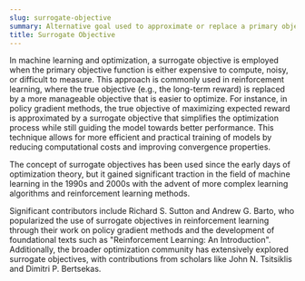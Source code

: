 ```yaml
---
slug: surrogate-objective
summary: Alternative goal used to approximate or replace a primary objective in optimization problems, especially when the primary objective is difficult to evaluate directly.
title: Surrogate Objective
---
```


In machine learning and optimization, a surrogate objective is employed when the primary objective function is either expensive to compute, noisy, or difficult to measure. This approach is commonly used in reinforcement learning, where the true objective (e.g., the long-term reward) is replaced by a more manageable objective that is easier to optimize. For instance, in policy gradient methods, the true objective of maximizing expected reward is approximated by a surrogate objective that simplifies the optimization process while still guiding the model towards better performance. This technique allows for more efficient and practical training of models by reducing computational costs and improving convergence properties.

The concept of surrogate objectives has been used since the early days of optimization theory, but it gained significant traction in the field of machine learning in the 1990s and 2000s with the advent of more complex learning algorithms and reinforcement learning methods.

Significant contributors include Richard S. Sutton and Andrew G. Barto, who popularized the use of surrogate objectives in reinforcement learning through their work on policy gradient methods and the development of foundational texts such as "Reinforcement Learning: An Introduction". Additionally, the broader optimization community has extensively explored surrogate objectives, with contributions from scholars like John N. Tsitsiklis and Dimitri P. Bertsekas.
